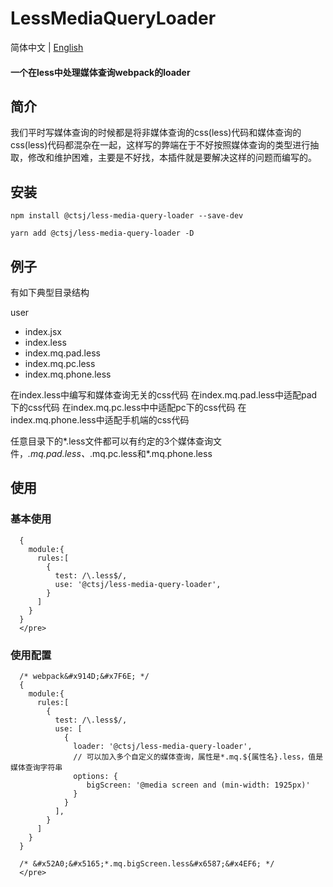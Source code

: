 # LessMediaQueryLoader

简体中文 | [English](./README.md)

#### 一个在less中处理媒体查询webpack的loader

## 简介

我们平时写媒体查询的时候都是将非媒体查询的css(less)代码和媒体查询的css(less)代码都混杂在一起，这样写的弊端在于不好按照媒体查询的类型进行抽取，修改和维护困难，主要是不好找，本插件就是要解决这样的问题而编写的。

## 安装
``` 
npm install @ctsj/less-media-query-loader --save-dev 
```

``` 
yarn add @ctsj/less-media-query-loader -D 
```

## 例子

有如下典型目录结构

user

- index.jsx
- index.less
- index.mq.pad.less
- index.mq.pc.less
- index.mq.phone.less

在index.less中编写和媒体查询无关的css代码
在index.mq.pad.less中适配pad下的css代码
在index.mq.pc.less中中适配pc下的css代码
在index.mq.phone.less中适配手机端的css代码

任意目录下的*.less文件都可以有约定的3个媒体查询文件，*.mq.pad.less、*.mq.pc.less和*.mq.phone.less

## 使用

### 基本使用

```
  {
    module:{
      rules:[
        {
          test: /\.less$/,
          use: '@ctsj/less-media-query-loader',
        }
      ]
    }
  }
  </pre>
```

### 使用配置

```
  /* webpack&#x914D;&#x7F6E; */
  {
    module:{
      rules:[
        {
          test: /\.less$/,
          use: [
            {
              loader: '@ctsj/less-media-query-loader',
              // 可以加入多个自定义的媒体查询，属性是*.mq.${属性名}.less，值是媒体查询字符串
              options: {
                 bigScreen: '@media screen and (min-width: 1925px)'
              }
            }
          ],
        }
      ]
    }
  }

  /* &#x52A0;&#x5165;*.mq.bigScreen.less&#x6587;&#x4EF6; */
  </pre>
```

